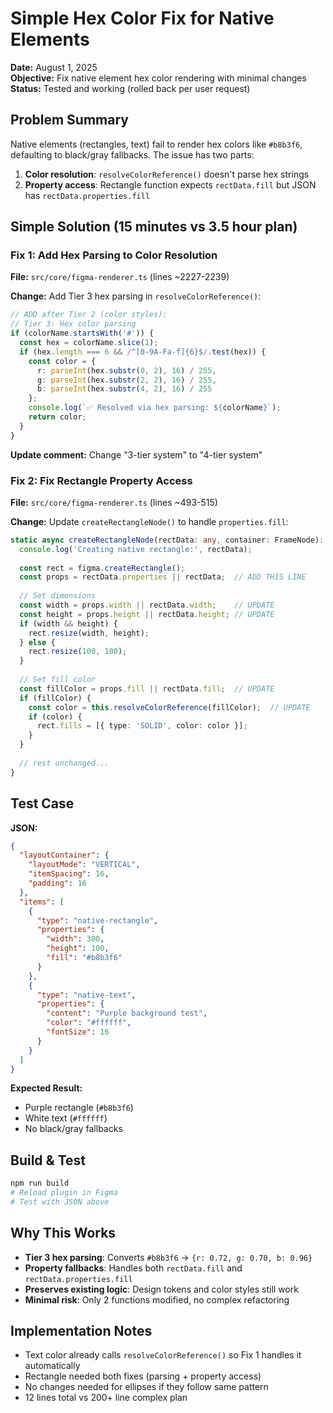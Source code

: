 # Simple Hex Color Fix for Native Elements

**Date:** August 1, 2025  
**Objective:** Fix native element hex color rendering with minimal changes  
**Status:** Tested and working (rolled back per user request)

## Problem Summary

Native elements (rectangles, text) fail to render hex colors like `#b8b3f6`, defaulting to black/gray fallbacks. The issue has two parts:

1. **Color resolution**: `resolveColorReference()` doesn't parse hex strings
2. **Property access**: Rectangle function expects `rectData.fill` but JSON has `rectData.properties.fill`

## Simple Solution (15 minutes vs 3.5 hour plan)

### Fix 1: Add Hex Parsing to Color Resolution

**File:** `src/core/figma-renderer.ts` (lines ~2227-2239)

**Change:** Add Tier 3 hex parsing in `resolveColorReference()`:

```typescript
// ADD after Tier 2 (color styles):
// Tier 3: Hex color parsing
if (colorName.startsWith('#')) {
  const hex = colorName.slice(1);
  if (hex.length === 6 && /^[0-9A-Fa-f]{6}$/.test(hex)) {
    const color = {
      r: parseInt(hex.substr(0, 2), 16) / 255,
      g: parseInt(hex.substr(2, 2), 16) / 255,
      b: parseInt(hex.substr(4, 2), 16) / 255
    };
    console.log(`✅ Resolved via hex parsing: ${colorName}`);
    return color;
  }
}
```

**Update comment:** Change "3-tier system" to "4-tier system"

### Fix 2: Fix Rectangle Property Access

**File:** `src/core/figma-renderer.ts` (lines ~493-515)

**Change:** Update `createRectangleNode()` to handle `properties.fill`:

```typescript
static async createRectangleNode(rectData: any, container: FrameNode): Promise<void> {
  console.log('Creating native rectangle:', rectData);
  
  const rect = figma.createRectangle();
  const props = rectData.properties || rectData;  // ADD THIS LINE
  
  // Set dimensions
  const width = props.width || rectData.width;    // UPDATE
  const height = props.height || rectData.height; // UPDATE
  if (width && height) {
    rect.resize(width, height);
  } else {
    rect.resize(100, 100);
  }
  
  // Set fill color  
  const fillColor = props.fill || rectData.fill;  // UPDATE
  if (fillColor) {
    const color = this.resolveColorReference(fillColor);  // UPDATE
    if (color) {
      rect.fills = [{ type: 'SOLID', color: color }];
    }
  }
  
  // rest unchanged...
}
```

## Test Case

**JSON:**
```json
{
  "layoutContainer": {
    "layoutMode": "VERTICAL",
    "itemSpacing": 16,
    "padding": 16
  },
  "items": [
    {
      "type": "native-rectangle",
      "properties": {
        "width": 300,
        "height": 100,
        "fill": "#b8b3f6"
      }
    },
    {
      "type": "native-text",
      "properties": {
        "content": "Purple background test",
        "color": "#ffffff",
        "fontSize": 16
      }
    }
  ]
}
```

**Expected Result:**
- Purple rectangle (`#b8b3f6`)
- White text (`#ffffff`)
- No black/gray fallbacks

## Build & Test

```bash
npm run build
# Reload plugin in Figma
# Test with JSON above
```

## Why This Works

- **Tier 3 hex parsing**: Converts `#b8b3f6` → `{r: 0.72, g: 0.70, b: 0.96}`
- **Property fallbacks**: Handles both `rectData.fill` and `rectData.properties.fill`
- **Preserves existing logic**: Design tokens and color styles still work
- **Minimal risk**: Only 2 functions modified, no complex refactoring

## Implementation Notes

- Text color already calls `resolveColorReference()` so Fix 1 handles it automatically
- Rectangle needed both fixes (parsing + property access)
- No changes needed for ellipses if they follow same pattern
- 12 lines total vs 200+ line complex plan